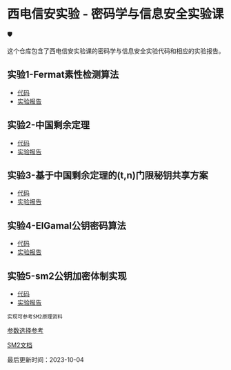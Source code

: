 # 西电信安实验 - 密码学与信息安全实验课 
🛡️

这个仓库包含了西电信安实验课的密码学与信息安全实验代码和相应的实验报告。

## 实验1-Fermat素性检测算法

- [代码](https://github.com/NiceAsiv/CryptoExp/blob/main/%E5%AE%9E%E9%AA%8C1-Fermat%E7%B4%A0%E6%80%A7%E6%A3%80%E6%B5%8B%E7%AE%97%E6%B3%95.py)
- [实验报告](https://github.com/NiceAsiv/CryptoExp/blob/main/%E5%AE%9E%E9%AA%8C%E6%8A%A5%E5%91%8A%E6%A8%A1%E6%9D%BF-%E5%AE%9E%E9%AA%8C1.docx)

## 实验2-中国剩余定理

- [代码](https://github.com/NiceAsiv/CryptoExp/blob/main/%E5%AE%9E%E9%AA%8C2-%E4%B8%AD%E5%9B%BD%E5%89%A9%E4%BD%99%E5%AE%9A%E7%90%86.py)
- [实验报告](https://github.com/NiceAsiv/CryptoExp/blob/main/%E5%AE%9E%E9%AA%8C%E6%8A%A5%E5%91%8A%E6%A8%A1%E6%9D%BF-%E5%AE%9E%E9%AA%8C2.docx)

## 实验3-基于中国剩余定理的(t,n)门限秘钥共享方案

- [代码](https://github.com/NiceAsiv/CryptoExp/blob/main/%E5%AE%9E%E9%AA%8C3-%E9%97%A8%E9%99%90%E7%A7%98%E9%92%A5%E5%85%B1%E4%BA%AB%E6%96%B9%E6%A1%88.py)
- [实验报告](https://github.com/NiceAsiv/CryptoExp/blob/main/%E5%AE%9E%E9%AA%8C%E6%8A%A5%E5%91%8A%E6%A8%A1%E6%9D%BF-%E5%AE%9E%E9%AA%8C1.docx)

## 实验4-ElGamal公钥密码算法

- [代码](https://github.com/NiceAsiv/CryptoExp/blob/main/%E5%AE%9E%E9%AA%8C4-ElGamal%E5%85%AC%E9%92%A5%E5%AF%86%E7%A0%81%E7%AE%97%E6%B3%95.py)
- [实验报告](https://github.com/NiceAsiv/CryptoExp/blob/main/%E5%AE%9E%E9%AA%8C%E6%8A%A5%E5%91%8A%E6%A8%A1%E6%9D%BF-%E5%AE%9E%E9%AA%8C4.docx)

## 实验5-sm2公钥加密体制实现

- [代码](https://github.com/NiceAsiv/CryptoExp/blob/main/sm2.py)
- [实验报告](https://github.com/NiceAsiv/CryptoExp/blob/main/%E5%AE%9E%E9%AA%8C%E6%8A%A5%E5%91%8A%E6%A8%A1%E6%9D%BF-%E5%AE%9E%E9%AA%8C5.docx)

`实现可参考SM2原理资料`

[参数选择参考](https://github.com/NiceAsiv/CryptoExp/blob/main/%E6%A4%AD%E5%9C%86%E6%9B%B2%E7%BA%BF%E6%8E%A8%E8%8D%90%E5%8F%82%E6%95%B0.pdf)

[SM2文档](https://github.com/NiceAsiv/CryptoExp/blob/main/SM2%E6%A4%AD%E5%9C%86%E6%9B%B2%E7%BA%BF%E5%85%AC%E9%92%A5%E7%AE%97%E6%B3%95.pdf)

最后更新时间：2023-10-04
